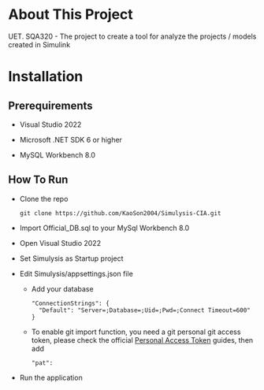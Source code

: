 # About This Project
UET. SQA320 - The project to create a tool for analyze the projects / models created in Simulink

# Installation
## Prerequirements
- Visual Studio 2022
  
- Microsoft .NET SDK 6 or higher
  
- MySQL Workbench 8.0

## How To Run
- Clone the repo <br />

  ```
  git clone https://github.com/KaoSon2004/Simulysis-CIA.git
  ```
  
- Import Official_DB.sql to your MySql Workbench 8.0
  
- Open Visual Studio 2022
  
- Set Simulysis as Startup project
  
- Edit Simulysis/appsettings.json file
  
  - Add your database <br />
  
    ```
    "ConnectionStrings": {
      "Default": "Server=;Database=;Uid=;Pwd=;Connect Timeout=600"
    }
    ```

  - To enable git import function, you need a git personal git access token, please check the official [Personal Access Token](https://docs.github.com/en/authentication/keeping-your-account-and-data-secure/managing-your-personal-access-tokens) guides, then add <br />
  
    ```
    "pat":
    ```
    
- Run the application
